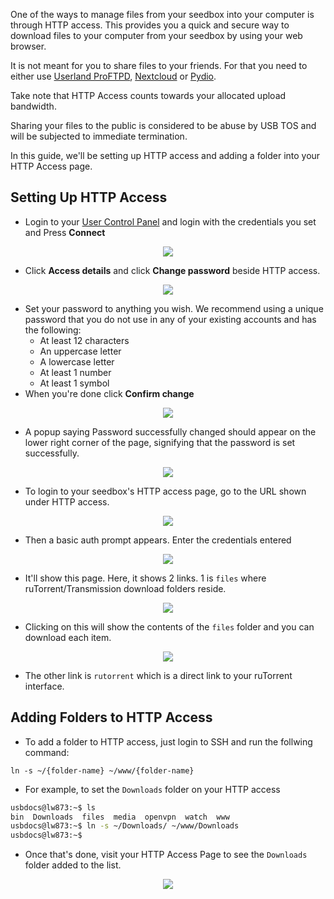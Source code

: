 One of the ways to manage files from your seedbox into your computer is through HTTP access. This provides you a quick and secure way to download files to your computer from your seedbox by using your web browser.

It is not meant for you to share files to your friends. For that you need to either use [Userland ProFTPD](https://docs.usbx.me/books/file-transfer-protocol-%28ftp%29/page/userland-proftpd), [Nextcloud](https://docs.usbx.me/books/nextcloud) or [Pydio](https://docs.usbx.me/books/pydio).

Take note that HTTP Access counts towards your allocated upload bandwidth.

<c><p class="callout warning">Sharing your files to the public is considered to be abuse by USB TOS and will be subjected to immediate termination.</p></c>

In this guide, we'll be setting up HTTP access and adding a folder into your HTTP Access page.

## Setting Up HTTP Access

* Login to your [User Control Panel](https://cp.ultraseedbox.com) and login with the credentials you set and Press **Connect**

<p align="center"><img src="https://docs.usbx.me/uploads/images/gallery/2020-05/image-1590934220094.png"></p>

* Click **Access details** and click **Change password** beside HTTP access.

<p align="center"><img src="https://docs.usbx.me/uploads/images/gallery/2020-05/image-1590950126285.png"></p>

* Set your password to anything you wish. We recommend using a unique password that you do not use in any of your existing accounts and has the following:
  * At least 12 characters
  * An uppercase letter
  * A lowercase letter
  * At least 1 number
  * At least 1 symbol
* When you're done click **Confirm change**

<p align="center"><img src="https://docs.usbx.me/uploads/images/gallery/2020-05/image-1590950218550.png"></p>

* A popup saying Password successfully changed should appear on the lower right corner of the page, signifying that the password is set successfully.

<p align="center">
<img src="https://docs.usbx.me/uploads/images/gallery/2019-10/image2019-5-7_11-25-0%5B1%5D.png">
</p>

* To login to your seedbox's HTTP access page, go to the URL shown under HTTP access.

<p align="center"><img src="https://docs.usbx.me/uploads/images/gallery/2020-05/image-1590950327893.png"></p>

* Then a basic auth prompt appears. Enter the credentials entered

<p align="center"><img src="https://docs.usbx.me/uploads/images/gallery/2020-05/image-1590950438564.png"></p>

* It'll show this page. Here, it shows 2 links. 1 is `files` where ruTorrent/Transmission download folders reside.

<p align="center"><img src="https://docs.usbx.me/uploads/images/gallery/2020-05/image-1590950544650.png"></p>

* Clicking on this will show the contents of the `files` folder and you can download each item.

<p align="center"><img src="https://docs.usbx.me/uploads/images/gallery/2020-05/image-1590950791512.png"></p>

* The other link is `rutorrent` which is a direct link to your ruTorrent interface.

## Adding Folders to HTTP Access

* To add a folder to HTTP access, just login to SSH and run the follwing command:

`ln -s ~/{folder-name} ~/www/{folder-name}`

* For example, to set the `Downloads` folder on your HTTP access

```sh
usbdocs@lw873:~$ ls
bin  Downloads  files  media  openvpn  watch  www
usbdocs@lw873:~$ ln -s ~/Downloads/ ~/www/Downloads
usbdocs@lw873:~$
```

* Once that's done, visit your HTTP Access Page to see the `Downloads` folder added to the list.

<p align="center"><img src="https://docs.usbx.me/uploads/images/gallery/2020-05/image-1590951359270.png"></p>